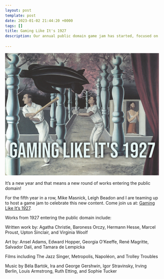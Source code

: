 ```yaml
---
layout: post
template: post
date: 2023-01-02 21:44:20 +0000
tags: []
title: Gaming Like It's 1927
description: Our annual public domain game jam has started, focused on 1927

---
```

![](/images/gaming-like-it-s-1927-logo.png)

It’s a new year and that means a new round of works entering the public domain!

For the fifth year in a row, Mike Masnick, Leigh Beadon and I are teaming up to host a game jam to celebrate this new content. Come join us at: [Gaming Like It’s 1927](https://itch.io/jam/gaming-like-its-1927 "Gaming Like It's 1927").

Works from 1927 entering the public domain include:

Written work by: Agatha Christie, Baroness Orczy, Hermann Hesse, Marcel Proust, Upton Sinclair, and Virginia Woolf

Art by: Ansel Adams, Edward Hopper, Georgia O'Keeffe, René Magritte, Salvador Dalí, and Tamara de Lempicka

Films including The Jazz Singer, Metropolis, Napoléon, and Trolley Troubles

Music by Béla Bartók, Ira and George Gershwin, Igor Stravinsky, Irving Berlin, Louis Armstrong, Ruth Etting, and Sophie Tucker